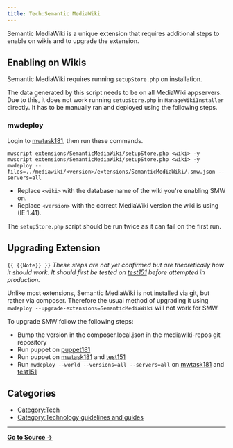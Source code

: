 ```yaml
---
title: Tech:Semantic MediaWiki
---
```


Semantic MediaWiki is a unique extension that requires additional steps to enable on wikis and to upgrade the extension.

## Enabling on Wikis 

Semantic MediaWiki requires running `setupStore.php` on installation.

The data generated by this script needs to be on all MediaWiki appservers. Due to this, it does not work running `setupStore.php` in `ManageWikiInstaller` directly. It has to be manually ran and deployed using the following steps.

### mwdeploy 

Login to [mwtask181](/tech-docs/techmwtask181), then run these commands.

```
mwscript extensions/SemanticMediaWiki/setupStore.php <wiki> -y
mwscript extensions/SemanticMediaWiki/setupStore.php <wiki> -y
mwdeploy --files=../mediawiki/<version>/extensions/SemanticMediaWiki/.smw.json --servers=all
```

* Replace `<wiki>` with the database name of the wiki you're enabling SMW on.
* Replace `<version>` with the correct MediaWiki version the wiki is using (IE 1.41).

The `setupStore.php` script should be run twice as it can fail on the first run.

## Upgrading Extension 

 `{{ {{Note}} }}` *These steps are not yet confirmed but are theoretically how it should work. It should first be tested on [test151](/tech-docs/techtest151) before attempted in production.*

Unlike most extensions, Semantic MediaWiki is not installed via git, but rather via composer. Therefore the usual method of upgrading it using `mwdeploy --upgrade-extensions=SemanticMediaWiki` will not work for SMW.

To upgrade SMW follow the following steps:
* Bump the version in the composer.local.json in the mediawiki-repos git repository
* Run puppet on [puppet181](/tech-docs/techpuppet181)
* Run puppet on [mwtask181](/tech-docs/techmwtask181) and [test151](/tech-docs/techtest151)
* Run `mwdeploy --world --versions=all --servers=all` on [mwtask181](/tech-docs/techmwtask181) and [test151](/tech-docs/techtest151)

## Categories

* [Category:Tech](https://meta.miraheze.org/wiki/Category:Tech)
* [Category:Technology guidelines and guides](https://meta.miraheze.org/wiki/Category:Technology_guidelines_and_guides)



----
**[Go to Source &rarr;](https://meta.miraheze.org/wiki/Tech:Semantic_MediaWiki)**